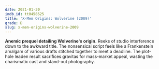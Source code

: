 ```yaml
---
date: 2021-01-30
imdb_id: tt0458525
title: 'X-Men Origins: Wolverine (2009)'
grade: D
slug: x-men-origins-wolverine-2009
---
```


**Anemic prequel detailing Wolverine's origin.** Reeks of studio interference down to the awkward title. The nonsensical script feels like a Frankenstein amalgam of various drafts stitched together to meet a deadline. The plot-hole leaden result sacrifices gravitas for mass-market appeal, wasting the charismatic cast and stand-out photography.